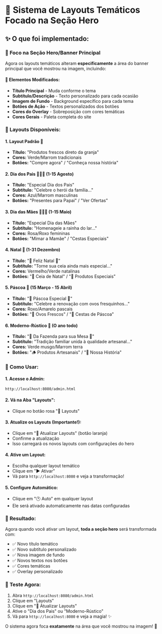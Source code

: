 # 🎨 Sistema de Layouts Temáticos Focado na Seção Hero

## ✨ **O que foi implementado:**

### 🎯 **Foco na Seção Hero/Banner Principal**
Agora os layouts temáticos alteram **especificamente** a área do banner principal que você mostrou na imagem, incluindo:

#### 📝 **Elementos Modificados:**
- **Título Principal** - Muda conforme o tema
- **Subtítulo/Descrição** - Texto personalizado para cada ocasião  
- **Imagem de Fundo** - Background específico para cada tema
- **Botões de Ação** - Textos personalizados dos botões
- **Cores do Overlay** - Sobreposição com cores temáticas
- **Cores Gerais** - Paleta completa do site

### 🎨 **Layouts Disponíveis:**

#### 1. **Layout Padrão** 🌱
- **Título:** "Produtos frescos direto da granja"
- **Cores:** Verde/Marrom tradicionais
- **Botões:** "Compre agora" / "Conheça nossa história"

#### 2. **Dia dos Pais** 👨‍👧‍👦 (1-15 Agosto)
- **Título:** "Especial Dia dos Pais"
- **Subtítulo:** "Celebre o herói da família..."
- **Cores:** Azul/Marrom masculinas
- **Botões:** "Presentes para Papai" / "Ver Ofertas"

#### 3. **Dia das Mães** 👩‍👧‍👦 (1-15 Maio)
- **Título:** "Especial Dia das Mães"  
- **Subtítulo:** "Homenageie a rainha do lar..."
- **Cores:** Rosa/Roxo femininas
- **Botões:** "Mimar a Mamãe" / "Cestas Especiais"

#### 4. **Natal** 🎄 (1-31 Dezembro)
- **Título:** "🎄 Feliz Natal 🎄"
- **Subtítulo:** "Torne sua ceia ainda mais especial..."
- **Cores:** Vermelho/Verde natalinas
- **Botões:** "🎁 Ceia de Natal" / "🍗 Produtos Especiais"

#### 5. **Páscoa** 🐣 (15 Março - 15 Abril)
- **Título:** "🐣 Páscoa Especial 🐣"
- **Subtítulo:** "Celebre a renovação com ovos fresquinhos..."
- **Cores:** Roxo/Amarelo pascais
- **Botões:** "🥚 Ovos Frescos" / "🐰 Cestas de Páscoa"

#### 6. **Moderno-Rústico** 🌾 (O ano todo)
- **Título:** "🌾 Da Fazenda para sua Mesa 🌾"
- **Subtítulo:** "Tradição familiar unida à qualidade artesanal..."
- **Cores:** Verde musgo/Marrom terra
- **Botões:** "🪵 Produtos Artesanais" / "🐓 Nossa História"

### 🔧 **Como Usar:**

#### **1. Acesse o Admin:**
```
http://localhost:8080/admin.html
```

#### **2. Vá na Aba "Layouts":**
- Clique no botão rosa "🎨 Layouts"

#### **3. Atualize os Layouts (Importante!):**
- Clique em "🔄 Atualizar Layouts" (botão laranja)
- Confirme a atualização
- Isso carregará os novos layouts com configurações do hero

#### **4. Ative um Layout:**
- Escolha qualquer layout temático
- Clique em "▶️ Ativar"
- Vá para `http://localhost:8080` e veja a transformação!

#### **5. Configure Automático:**
- Clique em "🕐 Auto" em qualquer layout
- Ele será ativado automaticamente nas datas configuradas

### 🎯 **Resultado:**
Agora quando você ativar um layout, **toda a seção hero** será transformada com:
- ✅ Novo título temático
- ✅ Novo subtítulo personalizado  
- ✅ Nova imagem de fundo
- ✅ Novos textos nos botões
- ✅ Cores temáticas
- ✅ Overlay personalizado

### 🚀 **Teste Agora:**
1. Abra `http://localhost:8080/admin.html`
2. Clique em "Layouts"
3. Clique em "🔄 Atualizar Layouts" 
4. Ative o "Dia dos Pais" ou "Moderno-Rústico"
5. Vá para `http://localhost:8080` e veja a magia! ✨

O sistema agora foca **exatamente** na área que você mostrou na imagem! 🎉
